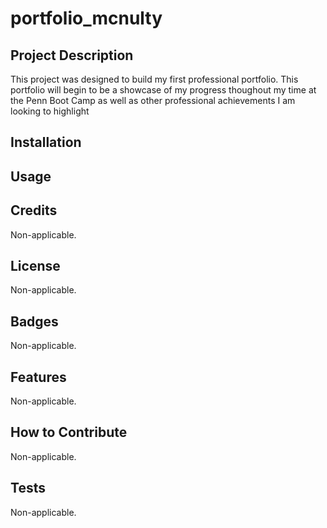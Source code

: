 # portfolio_mcnulty

## Project Description

This project was designed to build my first professional portfolio.  This portfolio will begin to be a showcase of my progress thoughout my time at the Penn Boot Camp as well as other professional achievements I am looking to highlight


## Installation

## Usage
  

## Credits
Non-applicable.

## License
Non-applicable.

## Badges
Non-applicable.

## Features
Non-applicable.

## How to Contribute
Non-applicable.

## Tests
Non-applicable.


